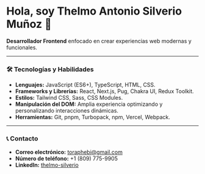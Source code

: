 # Hola, soy Thelmo Antonio Silverio Muñoz 👋

**Desarrollador Frontend** enfocado en crear experiencias web modernas y funcionales.

---

### 🛠️ Tecnologías y Habilidades  
- **Lenguajes:** JavaScript (ES6+), TypeScript, HTML, CSS.  
- **Frameworks y Librerías:** React, Next.js, Pug, Chakra UI, Redux Toolkit.
- **Estilos:** Tailwind CSS, Sass, CSS Modules.  
- **Manipulación del DOM:** Amplia experiencia optimizando y personalizando interacciones dinámicas.  
- **Herramientas:** Git, pnpm, Turbopack, npm, Vercel, Webpack.  

---

### 📞 Contacto  
- **Correo electrónico:** toraphebi@gmail.com  
- **Número de teléfono:** +1 (809) 775-9905  
- **LinkedIn:** [thelmo-silverio](https://www.linkedin.com/in/thelmo-sm/)  
